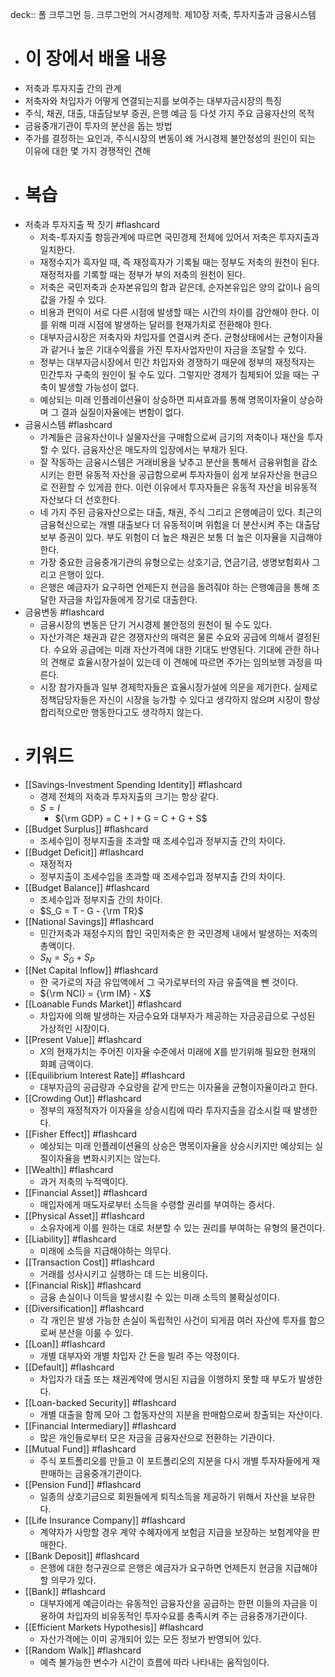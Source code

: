 deck:: 폴 크루그먼 등. 크루그먼의 거시경제학. 제10장 저축, 투자지출과 금융시스템

- # 이 장에서 배울 내용
- 저축과 투자지출 간의 관계
- 저축자와 차입자가 어떻게 연결되는지를 보여주는 대부자금시장의 특징
- 주식, 채권, 대출, 대출담보부 증권, 은행 예금 등 다섯 가지 주요 금융자산의 목적
- 금융중개기관이 투자의 분산을 돕는 방법
- 주가를 결정하는 요인과, 주식시장의 변동이 왜 거시경제 불안정성의 원인이 되는 이유에 대한 몇 가지 경쟁적인 견해
- # 복습
- 저축과 투자지출 짝 짓기 #flashcard
	- 저축-투자지출 항등관계에 따르면 국민경제 전체에 있어서 저축은 투자지출과 일치한다.
	- 재정수지가 흑자일 때, 즉 재정흑자가 기록될 때는 정부도 저축의 원천이 된다. 재정적자를 기록할 때는 정부가 부의 저축의 원천이 된다.
	- 저축은 국민저축과 순자본유입의 합과 같은데, 순자본유입은 양의 값이나 음의 값을 가질 수 있다.
	- 비용과 편익이 서로 다른 시점에 발생할 때는 시간의 차이를 감안해야 한다. 이를 위해 미래 시점에 발생하는 달러를 현재가치로 전환해야 한다.
	- 대부자금시장은 저축자와 차입자를 연결시켜 준다. 균형상태에서는 균형이자율과 같거나 높은 기대수익률을 가진 투자사업자만이 자금을 조달할 수 있다.
	- 정부는 대부자금시장에서 민간 차입자와 경쟁하기 때문에 정부의 재정적자는 민간투자 구축의 원인이 될 수도 있다. 그렇지만 경제가 침체되어 있을 때는 구축이 발생할 가능성이 없다.
	- 예상되는 미래 인플레이션율이 상승하면 피셔효과를 통해 명목이자율이 상승하며 그 결과 실질이자율에는 변함이 없다.
- 금융시스템 #flashcard
	- 가계들은 금융자산이나 실물자산을 구매함으로써 금기의 저축이나 재산을 투자할 수 있다. 금융자산은 매도자의 입장에서는 부채가 된다.
	- 잘 작동하는 금융시스템은 거래비용을 낮추고 분산을 통해서 금융위험을 감소시키는 한편 유동적 자산을 공급함으로써 투자자들이 쉽게 보유자산을 현금으로 전환할 수 있게끔 한다. 이런 이유에서 투자자들은 유동적 자산을 비유동적 자산보다 더 선호한다.
	- 네 가지 주된 금융자산으로는 대출, 채권, 주식 그리고 은행예금이 있다. 최근의 금융혁신으로는 개별 대출보다 더 유동적이며 위험을 더 분산시켜 주는 대출담보부 증권이 있다. 부도 위험이 더 높은 채권은 보통 더 높은 이자율을 지급해야 한다.
	- 가장 중요한 금융중개기관의 유형으로는 상호기금, 연금기금, 생명보험회사 그리고 은행이 있다.
	- 은행은 예금자가 요구하면 언제든지 현금을 돌려줘야 하는 은행예금을 통해 조달한 자금을 차입자들에게 장기로 대출한다.
- 금융변동 #flashcard
	- 금융시장의 변동은 단기 거시경제 불안정의 원천이 될 수도 있다.
	- 자산가격은 채권과 같은 경쟁자산의 매력은 물론 수요와 공급에 의해서 결정된다. 수요와 공급에는 미래 자산가격에 대한 기대도 반영된다. 기대에 관한 하나의 견해로 효율시장가설이 있는데 이 견해에 따르면 주가는 임의보행 과정을 따른다.
	- 시장 참가자들과 일부 경제학자들은 효율시장가설에 의문을 제기한다. 실제로 정책담당자들은 자신이 시장을 능가할 수 있다고 생각하지 않으며 시장이 항상 합리적으로만 행동한다고도 생각하지 않는다.
- # 키워드
- [[Savings-Investment Spending Identity]] #flashcard
	- 경제 전체의 저축과 투자지출의 크기는 항상 같다.
	- $S = I$
		- ${\rm GDP} = C + I + G = C + G + S$
- [[Budget Surplus]] #flashcard
	- 조세수입이 정부지출을 초과할 때 조세수입과 정부지출 간의 차이다.
- [[Budget Deficit]] #flashcard
	- 재정적자
	- 정부지출이 조세수입을 초과할 때 조세수입과 정부지출 간의 차이다.
- [[Budget Balance]] #flashcard
	- 조세수입과 정부지출 간의 차이다.
	- $S_G = T - G - {\rm TR}$
- [[National Savings]] #flashcard
	- 민간저축과 재정수지의 합인 국민저축은 한 국민경제 내에서 발생하는 저축의 총액이다.
	- $S_N = S_G + S_P$
- [[Net Capital Inflow]] #flashcard
	- 한 국가로의 자금 유입액에서 그 국가로부터의 자금 유출액을 뺀 것이다.
	- ${\rm NCI} = {\rm IM} - X$
- [[Loanable Funds Market]] #flashcard
	- 차입자에 의해 발생하는 자금수요와 대부자가 제공하는 자금공급으로 구성된 가상적인 시장이다.
- [[Present Value]] #flashcard
	- $X$의 현재가치는 주어진 이자율 수준에서 미래에 $X$를 받기위해 필요한 현재의 화폐 금액이다.
- [[Equilibrium Interest Rate]] #flashcard
	- 대부자금의 공급량과 수요량을 같게 만드는 이자율을 균형이자율이라고 한다.
- [[Crowding Out]] #flashcard
	- 정부의 재정적자가 이자율을 상승시킴에 따라 투자지출을 감소시킬 때 발생한다.
- [[Fisher Effect]] #flashcard
	- 예상되는 미래 인플레이션율의 상승은 명목이자율을 상승시키지만 예상되는 실질이자율을 변화시키지는 않는다.
- [[Wealth]] #flashcard
	- 과거 저축의 누적액이다.
- [[Financial Asset]] #flashcard
	- 매입자에게 매도자로부터 소득을 수령할 권리를 부여하는 증서다.
- [[Physical Asset]] #flashcard
	- 소유자에게 이를 원하는 대로 처분할 수 있는 권리를 부여하는 유형의 물건이다.
- [[Liability]] #flashcard
	- 미래에 소득을 지급해야하는 의무다.
- [[Transaction Cost]] #flashcard
	- 거래를 성사시키고 실행하는 데 드는 비용이다.
- [[Financial Risk]] #flashcard
	- 금융 손실이나 이득을 발생시킬 수 있는 미래 소득의 불확실성이다.
- [[Diversification]] #flashcard
	- 각 개인은 발생 가능한 손실이 독립적인 사건이 되게끔 여러 자산에 투자를 함으로써 분산을 이룰 수 있다.
- [[Loan]] #flashcard
	- 개별 대부자와 개별 차입자 간 돈을 빌려 주는 약정이다.
- [[Default]] #flashcard
	- 차입자가 대출 또는 채권계약에 명시된 지급을 이행하지 못할 때 부도가 발생한다.
- [[Loan-backed Security]] #flashcard
	- 개별 대출을 함께 모아 그 합동자산의 지분을 판매함으로써 창출되는 자산이다.
- [[Financial Intermediary]] #flashcard
	- 많은 개인들로부터 모은 자금을 금융자산으로 전환하는 기관이다.
- [[Mutual Fund]] #flashcard
	- 주식 포트폴리오를 만들고 이 포트폴리오의 지분을 다시 개별 투자자들에게 재판매하는 금융중개기관이다.
- [[Pension Fund]] #flashcard
	- 일종의 상호기금으로 회원들에게 퇴직소득을 제공하기 위해서 자산을 보유한다.
- [[Life Insurance Company]] #flashcard
	- 계약자가 사망할 경우 계약 수혜자에게 보험금 지급을 보장하는 보험계약을 판매한다.
- [[Bank Deposit]] #flashcard
	- 은행에 대한 청구권으로 은행은 예금자가 요구하면 언제든지 현금을 지급해야 할 의무가 있다.
- [[Bank]] #flashcard
	- 대부자에게 예금이라는 유동적인 금융자산을 공급하는 한편 이들의 자금을 이용하여 차입자의 비유동적인 투자수요를 충족시켜 주는 금융중개기관이다.
- [[Efficient Markets Hypothesis]] #flashcard
	- 자산가격에는 이미 공개되어 있는 모든 정보가 반영되어 있다.
- [[Random Walk]] #flashcard
	- 예측 불가능한 변수가 시간이 흐름에 따라 나타내는 움직임이다.